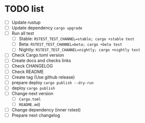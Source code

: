 # TODO list

- [ ] Update rustup
- [ ] Update dependency `cargo upgrade`
- [ ] Run all test
  - [ ] Stable: `RSTEST_TEST_CHANNEL=stable; cargo +stable test`
  - [ ] Beta: `RSTEST_TEST_CHANNEL=beta; cargo +beta test`
  - [ ] Nightly: `RSTEST_TEST_CHANNEL=nightly; cargo +nightly test`
- [ ] Check Cargo.toml version
- [ ] Create docs and checks links
- [ ] Check CHANGELOG
- [ ] Check README
- [ ] Create tag (Use github release)
- [ ] prepare deploy `cargo publish --dry-run`
- [ ] deploy `cargo publish`
- [ ] Change next version
  - [ ] `Cargo.toml`
  - [ ] `README.md`)
- [ ] Change dependency (inner rstest)
- [ ] Prepare next changelog